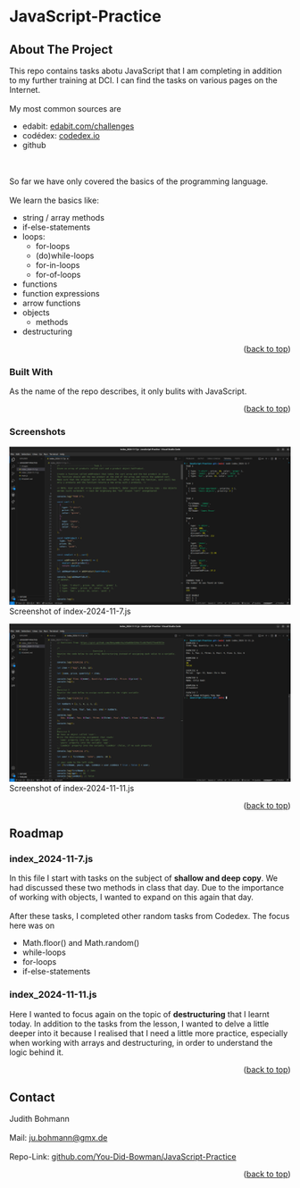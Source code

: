 # JavaScript-Practice

## About The Project
This repo contains tasks abotu JavaScript that I am completing in addition to my further training at DCI. I can find the tasks on various pages on the Internet. 
<br><br>
My most common sources are

* edabit: <a href="https://edabit.com/challenges"> edabit.com/challenges</a>
* codédex: <a href="https://www.codedex.io/"> codedex.io</a>
* github

<br><br>
So far we have only covered the basics of the programming language. 
<br><br>
We learn the basics like:

* string / array methods
* if-else-statements
* loops:
  * for-loops
  * (do)while-loops
  * for-in-loops
  * for-of-loops
*   functions
  * function expressions
  * arrow functions
* objects
  * methods
* destructuring

<p align="right">(<a href="#readme-top">back to top</a>)</p>


### Built With
As the name of the repo describes, it only bulits with JavaScript. 

<p align="right">(<a href="#readme-top">back to top</a>)</p>

### Screenshots
![Screenshot of index_2024-11-7.js - lots of code](/images/Screenshot_index_2024-11-7.png) Screenshot of index-2024-11-7.js

![Screenshot of index_2024-11-11.js - lots of code](/images/Screenshot_index_2024-11-11.png) Screenshot of index-2024-11-11.js

<p align="right">(<a href="#readme-top">back to top</a>)</p>

<!-- ROADMAP -->
## Roadmap

### index_2024-11-7.js 
In this file I start with tasks on the subject of <b>shallow and deep copy</b>. We had discussed these two methods in class that day. Due to the importance of working with objects, I wanted to expand on this again that day. 
<br><br>
After these tasks, I completed other random tasks from Codedex. The focus here was on
  * Math.floor() and Math.random()
  * while-loops
  * for-loops
  * if-else-statements

### index_2024-11-11.js
Here I wanted to focus again on the topic of <b>destructuring</b> that I learnt today. In addition to the tasks from the lesson, I wanted to delve a little deeper into it because I realised that I need a little more practice, especially when working with arrays and destructuring, in order to understand the logic behind it. 


<p align="right">(<a href="#readme-top">back to top</a>)</p>


<!-- CONTACT -->
## Contact

Judith Bohmann
<br><br>
Mail: ju.bohmann@gmx.de
<br><br>
Repo-Link: <a href="https://github.com/You-Did-Bowman/JavaScript-Practice"> github.com/You-Did-Bowman/JavaScript-Practice</a>

<p align="right">(<a href="#readme-top">back to top</a>)</p>
